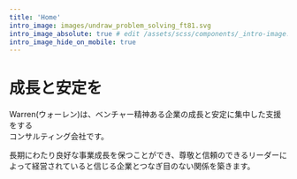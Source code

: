 ```yaml
---
title: 'Home'
intro_image: images/undraw_problem_solving_ft81.svg
intro_image_absolute: true # edit /assets/scss/components/_intro-image.scss for full control
intro_image_hide_on_mobile: true
---
```


# 成長と安定を
Warren(ウォーレン)は、ベンチャー精神ある企業の成長と安定に集中した支援をする <br> コンサルティング会社です。

長期にわたり良好な事業成長を保つことができ、尊敬と信頼のできるリーダーによって経営されていると信じる企業とつなぎ目のない関係を築きます。

